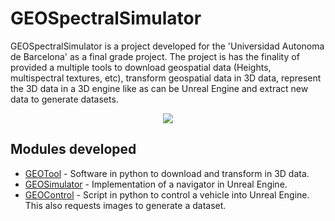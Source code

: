# GEOSpectralSimulator

GEOSpectralSimulator is a project developed for the 'Universidad Autonoma de Barcelona' as a final grade project. The project is has the finality of provided a multiple tools to download geospatial data (Heights, multispectral textures, etc), transform geospatial data in 3D data, represent the 3D data in a 3D engine like as can be Unreal Engine and extract new data to generate datasets.

<p align="center">
  <img src="Video1TFGCortes.gif">
</p>

## Modules developed
- [GEOTool](./GEOTool) - Software in python to download and transform in 3D data.
- [GEOSimulator](./Unreal/GEOSimulator/) - Implementation of a navigator in Unreal Engine.
- [GEOControl](./GEOControl) - Script in python to control a vehicle into Unreal Engine. This also requests images to generate a dataset.
